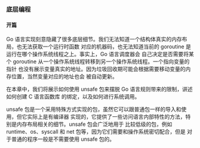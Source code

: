 ### 底层编程
#### 开篇
Go 语言实现刻意隐藏了很多底层细节。我们无法知道一个结构体真实的内存布局，也无法获取一个运行时函数
对应的机器码，也无法知道当前的 goroutine 是运行在哪个操作系统线程之上。事实上，Go 语言调度器会
自己决定是否需要将某个 goroutine 从一个操作系统线程转移到另一个操作系统线程。一个指向变量的指针
也没有展示变量真实的地址。因为垃圾回收期可能会根据需要移动变量的内存位置，当然变量对应的地址也会
被自动更新。

在本章中，我们将展示如何使用 unsafe 包来摆脱 Go 语言规则带来的限制，讲述如何创建 C 语言函数库
的绑定，以及如何进行系统调用。

unsafe 包是一个采用特殊方式实现的包，虽然它可以跟普通包一样的导入和使用，但它实际上是有编译器
实现的，它提供了一些访问语言内部特性的方法，特别是内存布局相关的细节。unsafe 包会广泛地用于
比较低级的包，例如 runtime、os、syscall 和 net 包等，因为它们需要和操作系统密切配合，但是
对于普通的程序一般是不需要使用 unsafe 包的。



